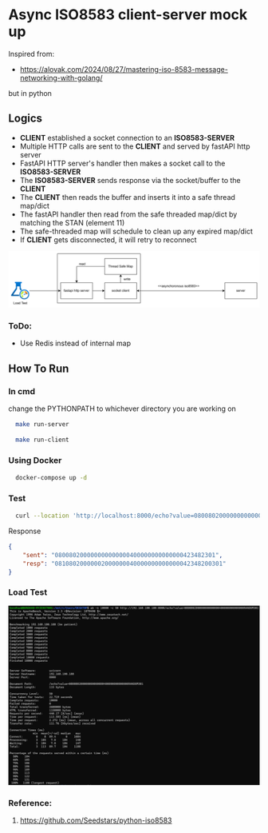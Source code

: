 # Async ISO8583 client-server mock up

Inspired from:
- https://alovak.com/2024/08/27/mastering-iso-8583-message-networking-with-golang/

but in python

## Logics
- **CLIENT** established a socket connection to an **ISO8583-SERVER**
- Multiple HTTP calls are sent to the **CLIENT** and served by fastAPI http server
- FastAPI HTTP server's handler then makes a socket call to the **ISO8583-SERVER**
- The **ISO8583-SERVER** sends response via the socket/buffer to the **CLIENT**
- The **CLIENT** then reads the buffer and inserts it into a safe thread map/dict
- The fastAPI handler then read from the safe threaded map/dict by matching the STAN (element 11)
- The safe-threaded map will schedule to clean up any expired map/dict
- If **CLIENT** gets disconnected, it will retry to reconnect

![draft-flow.png](drawings/draft-flow.png)

### ToDo:
- Use Redis instead of internal map


## How To Run
### In cmd

change the PYTHONPATH to whichever directory you are working on

```bash
  make run-server
```
```bash
  make run-client 
```

### Using Docker
```bash
  docker-compose up -d
```
### Test
```bash
  curl --location 'http://localhost:8000/echo?value=080080200000000000000400000000000000RANDOM301'
```
Response
```json
{
    "sent": "080080200000000000000400000000000000423482301",
    "resp": "08108020000002000000040000000000000042348200301"
}
```

### Load Test
![load-test-1.png](drawings/load-test-1.png)


### Reference:
1. https://github.com/Seedstars/python-iso8583
